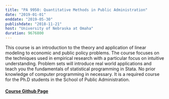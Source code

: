 ```yaml
---
title: "PA 9950: Quantitative Methods in Public Administration"
date: "2019-01-01"
enddate: "2019-05-30"
publishdate: "2018-11-21"
host: "University of Nebraska at Omaha"
duration: 9676800
---
```


This course is an introduction to the theory and application of linear modeling to economic and public policy problems. The course focuses on the techniques used in empirical research with a particular focus on intuitive understanding. Problem sets will introduce real world applications and teach you the fundamentals of statistical programming in Stata. No prior knowledge of computer programming in necessary. It is a required course for the Ph.D students in the School of Public Administration.


#### [Course Github Page](https://github.com/cbgoodman/uno-spa-quant-i)
